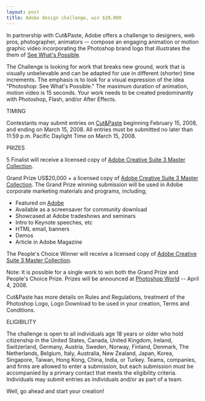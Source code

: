 ```yaml
---
layout: post
title: Adobe design challenge, win $20,000
---
```


In partnership with Cut&Paste, Adobe offers a challenge to designers, web pros, photographer, animators -- compose an engaging animation or motion graphic video incorporating the Photoshop brand logo that illustrates the them of <a href="http://swp.cutandpaste.com/">See What's Possible</a>.

The Challenge is looking for work that breaks new ground, work that is visually unbelievable and can be adapted for use in different (shorter) time increments. The emphasis is to look for a visual expression of the idea "Photoshop: See What's Possible." The maximum duration of animation, motion video is 15 seconds. Your work needs to be created predominantly with Photoshop, Flash, and/or After Effects.

TIMING

Contestants may submit entries on <a href="http://swp.cutandpaste.com/">Cut&Paste</a> beginning February 15, 2008, and ending on March 15, 2008. All entries must be submitted no later than 11:59 p.m. Pacific Daylight Time on March 15, 2008.

PRIZES

5 Finalist will receive a licensed copy of <a href="http://www.adobe.com/products/creativesuite/mastercollection/">Adobe Creative Suite 3 Master Collection</a>.

Grand Prize US$20,000 + a licensed copy of <a href="http://www.adobe.com/products/creativesuite/mastercollection/">Adobe Creative Suite 3 Master Collection</a>. The Grand Prize winning submission will be used in Adobe corporate marketing materials and programs, including;

- Featured on <a href="http://www.adobe.com/">Adobe</a>
- Available as a screensaver for community download
- Showcased at Adobe tradeshows and seminars
- Intro to Keynote speeches, etc
- HTML email, banners
- Demos
- Article in Adobe Magazine

The People's Choice Winner will receive a licensed copy of <a href="http://www.adobe.com/products/creativesuite/mastercollection/">Adobe Creative Suite 3 Master Collection</a>.

Note: It is possible for a single work to win both the Grand Prize and People's Choice Prize. Prizes will be announced at <a href="http://www.photoshopworld.com/">Photoshop World</a> -- April 4, 2008.

Cut&Paste has more details on Rules and Regulations, treatment of the Photoshop Logo, Logo Download to be used in your creation, Terms and Conditions.

ELIGIBILITY

The challenge is open to all individuals age 18 years or older who hold citizenship in the United States, Canada, United Kingdom, Ireland, Switzerland, Germany, Austria, Sweden, Norway, Finland, Denmark, The Netherlands, Belgium, Italy, Australia, New Zealand, Japan, Korea, Singapore, Taiwan, Hong Kong, China, India, or Turkey. Teams, companies, and firms are allowed to enter a submission, but each submission must be accompanied by a primary contact that meets the eligibility criteria. Individuals may submit entries as individuals and/or as part of a team.

Well, go ahead and start your creation!
